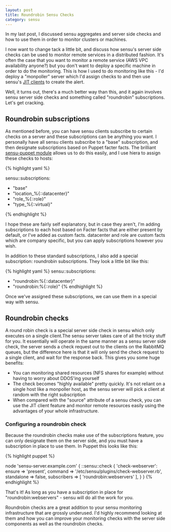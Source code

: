 ```yaml
---
layout: post
title: Roundrobin Sensu Checks
category: sensu
---
```


In my last post, I discussed sensu aggregates and server side checks and how to use them in order to monitor clusters or machines.

I now want to change tack a little bit, and discuss how sensu's server side checks can be used to monitor remote services in a distributed fashion. It's often the case that you want to monitor a remote service (AWS VPC availability anyone?) but you don't want to deploy a specific machine in order to do the monitoring. This is how I used to do monitoring like this - I'd deploy a "monpoller" server which I'd assign checks to and then use sensu's [JIT clients](https://sensuapp.org/docs/latest/clients#jit-clients) to create the alert.

Well, it turns out, there's a much better way than this, and it again involves sensu server side checks and something called "roundrobin" subscriptions. Let's get cracking.

## Roundrobin subscriptions

As mentioned before, you can have sensu clients subscribe to certain checks on a server and these subscriptions can be anything you want. I personally have all sensu clients subscribe to a "base" subscription, and then designate subscriptions based on Puppet facter facts. The brilliant [sensu-puppet module](https://github.com/sensu/sensu-puppet) allows us to do this easily, and I use hiera to assign these checks to hosts:

{% highlight yaml %}

sensu::subscriptions:
  - "base"
  - "location_%{::datacenter}"
  - "role_%{::role}"
  - "type_%{::virtual}"

{% endhighlight %}

I hope these are fairly self explanatory, but in case they aren't, I'm adding subscriptions to each host based on Facter facts that are either present by default, or I've added as custom facts. datacenter and role are custom facts which are company specific, but you can apply subscriptions however you wish.

In addition to these standard subscriptions, I also add a special subscription: roundrobin subscriptions. They look a little bit like this:

{% highlight yaml %}
sensu::subscriptions:
  - "roundrobin:%{::datacenter}"
  - "roundrobin:%{::role}"
{% endhighlight %}

Once we've assigned these subscriptions, we can use them in a special way with sensu.

## Roundrobin checks
 
A round robin check is a special server side check in sensu which only executes on a single client.The sensu server takes care of all the tricky stuff for you. It essentially will operate in the same manner as a sensu server side check, the server sends a check request out to the clients on the RabbitMQ queues, but the difference here is that it will only send the check request to a single client, and wait for the response back. This gives you some huge benefits:

  - You can monitoring shared resources (NFS shares for example) without having to worry about DDOS'ing yourself
  - The check becomes "highly available" pretty quickly. It's not reliant on a single host like a monpoller host, as the sensu server will pick a client at random with the right subscription
  - When compared with the "source" attribute of a sensu check, you can use the JIT client feature and monitor remote resources easily using the advantages of your whole infrastructure.

### Configuring a roundrobin check
 
Because the roundrobin checks make use of the subscriptions feature, you can only designate them on the server side, and you must have a subscription in place to use them. In Puppet this looks like this:

{% highlight puppet %}

node 'sensu-server.example.com' {
  ::sensu::check { 'check-webserver':
    ensure      => 'present',
    command     => '/etc/sensu/plugins/check-webserver.rb',
    standalone  => false,
    subscribers => [ 'roundrobin:webservers' ],
  }
}
{% endhighlight %}

That's it! As long as you have a subscription in place for "roundrobin:webservers" - sensu will do all the work for you.

Roundrobin checks are a great addition to your sensu monitoring infrastructure that are grossly underused. I'd highly recommend looking at them and how you can improve your monitoring checks with the server side components as well as the roundrobin checks.


